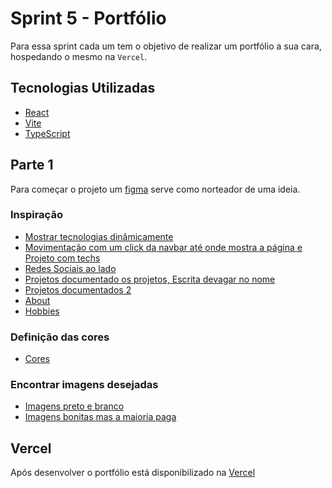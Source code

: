 # Sprint 5 - Portfólio

Para essa sprint cada um tem o objetivo de realizar um portfólio a sua cara, hospedando o mesmo na `Vercel`.

## Tecnologias Utilizadas

- [React](https://react.dev/)
- [Vite](https://vite.dev/)
- [TypeScript](https://www.typescriptlang.org/)

## Parte 1

Para começar o projeto um [figma](https://www.figma.com/design/fruVFQKRSWE6tU8muPBAun/FigmaPortf%C3%B3lio?node-id=1-5&t=eODR5jW3Rybxy3jn-1) serve como norteador de uma ideia.

### Inspiração

- [Mostrar tecnologias dinâmicamente](https://www.franciscoborba.tech)
- [Movimentação com um click da navbar até onde mostra a página e Projeto com techs](https://portifolio-alexandre-duarte.vercel.app/)
- [Redes Sociais ao lado](https://portifolio-old-ten.vercel.app/)
- [Projetos documentado os projetos, Escrita devagar no nome](https://www.rhuanbello.com/)
- [Projetos documentados 2](https://jackbailey.dev/#about)
- [About](https://anniebombanie.com/#contact)
- [Hobbies](https://xlucaspx.github.io/portfolio/#secao-hobbies)

### Definição das cores

- [Cores](https://colorhunt.co/palette/363636dc2f2fff894cf8f8f8)

### Encontrar imagens desejadas

- [Imagens preto e branco](https://www.svgrepo.com/)
- [Imagens bonitas mas a maioria paga](https://icons8.com/)

## Vercel

Após desenvolver o portfólio está disponibilizado na [Vercel](https://grupo-de-estudos-ages.vercel.app/)
